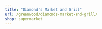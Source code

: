 ```yaml
---
title: "Diamond's Market and Grill"
url: /greenwood/diamonds-market-and-grill/
shop: supermarket
---
```

